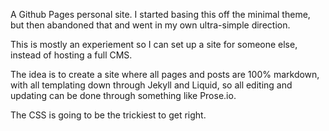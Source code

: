 A Github Pages personal site. I started basing this off the minimal
theme, but then abandoned that and went in my own ultra-simple direction.

This is mostly an experiement so I can set up a site for someone else, 
instead of hosting a full CMS.

The idea is to create a site where all pages and posts are 100% markdown,
with all templating down through Jekyll and Liquid, so all editing and
updating can be done through something like Prose.io.

The CSS is going to be the trickiest to get right.

